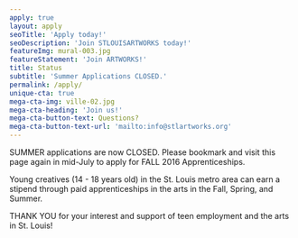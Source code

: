 ```yaml
---
apply: true
layout: apply
seoTitle: 'Apply today!'
seoDescription: 'Join STLOUISARTWORKS today!'
featureImg: mural-003.jpg
featureStatement: 'Join ARTWORKS!'
title: Status
subtitle: 'Summer Applications CLOSED.'
permalink: /apply/
unique-cta: true
mega-cta-img: ville-02.jpg
mega-cta-heading: 'Join us!'
mega-cta-button-text: Questions?
mega-cta-button-text-url: 'mailto:info@stlartworks.org'
---
```


SUMMER applications are now CLOSED. Please bookmark and visit this page again in mid-July to apply for FALL 2016 Apprenticeships.

Young creatives (14 - 18 years old) in the St. Louis metro area can earn a stipend through paid apprenticeships in the arts in the Fall, Spring, and Summer. 

THANK YOU for your interest and support of teen employment and the arts in St. Louis!

